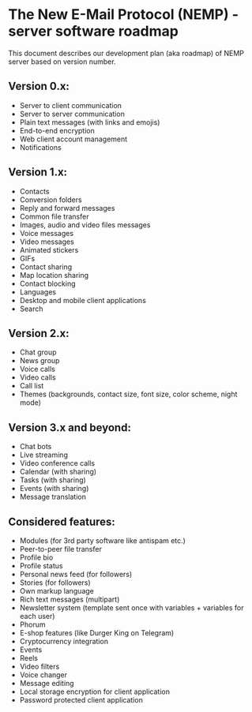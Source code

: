 # The New E-Mail Protocol (NEMP) - server software roadmap

This document describes our development plan (aka roadmap) of NEMP server based on version number.

## Version 0.x:

- Server to client communication
- Server to server communication
- Plain text messages (with links and emojis)
- End-to-end encryption
- Web client account management
- Notifications

## Version 1.x:

- Contacts
- Conversion folders
- Reply and forward messages
- Common file transfer
- Images, audio and video files messages
- Voice messages
- Video messages
- Animated stickers
- GIFs
- Contact sharing
- Map location sharing
- Contact blocking
- Languages
- Desktop and mobile client applications
- Search

## Version 2.x:

- Chat group
- News group
- Voice calls
- Video calls
- Call list
- Themes (backgrounds, contact size, font size, color scheme, night mode)

## Version 3.x and beyond:

- Chat bots
- Live streaming
- Video conference calls
- Calendar (with sharing)
- Tasks (with sharing)
- Events (with sharing)
- Message translation

## Considered features:

- Modules (for 3rd party software like antispam etc.)
- Peer-to-peer file transfer
- Profile bio
- Profile status
- Personal news feed (for followers)
- Stories (for followers)
- Own markup language
- Rich text messages (multipart)
- Newsletter system (template sent once with variables + variables for each user)
- Phorum
- E-shop features (like Durger King on Telegram)
- Cryptocurrency integration
- Events
- Reels
- Video filters
- Voice changer
- Message editing
- Local storage encryption for client application
- Password protected client application
